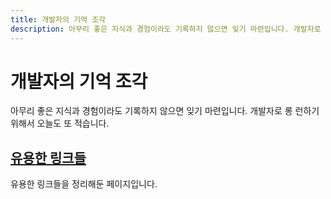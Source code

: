 ```yaml
---
title: 개발자의 기억 조각
description: 아무리 좋은 지식과 경험이라도 기록하지 않으면 잊기 마련입니다. 개발자로 롱 런하기 위해서 오늘도 또 적습니다.
---
```



개발자의 기억 조각
===


아무리 좋은 지식과 경험이라도 기록하지 않으면 잊기 마련입니다. 개발자로 롱 런하기 위해서 오늘도 또 적습니다.






[유용한 링크들](999_link/index.html '유용한 링크들을 정리해둔 페이지입니다.')
---


유용한 링크들을 정리해둔 페이지입니다.
